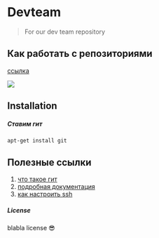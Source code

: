 # Devteam
>For our dev team repository










## Как работать с репозиториями

[ссылка](https://about.gitlab.com/images/press/git-cheat-sheet.pdf)

![](https://cdn.hashnode.com/res/hashnode/image/upload/v1616023137045/fotEYJDfr.png?auto=compress)











## Installation

##### Ставим гит


```shell
apt-get install git
```















## Полезные ссылки

1. [что такое гит ](https://ru.wikipedia.org/wiki/Git)
1. [подробная документация](https://git-scm.com/)
1. [как настроить ssh](https://docs.github.com/en/github/authenticating-to-github/connecting-to-github-with-ssh/generating-a-new-ssh-key-and-adding-it-to-the-ssh-agent)





##### License

blabla license :sunglasses:
